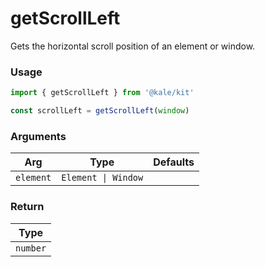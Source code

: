 # getScrollLeft

Gets the horizontal scroll position of an element or window.

### Usage

```ts
import { getScrollLeft } from '@kale/kit'

const scrollLeft = getScrollLeft(window)
```

### Arguments

| Arg       | Type                | Defaults |
| --------- | ------------------- | -------- |
| `element` | `Element \| Window` |          |

### Return

| Type     |
| -------- |
| `number` |
